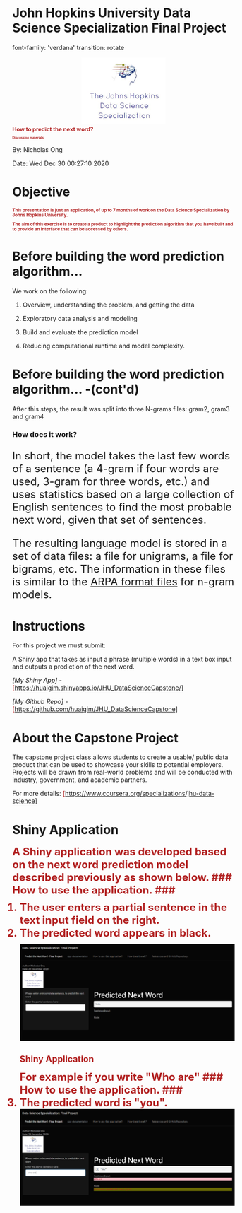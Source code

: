 <style>

/* slide titles */
.section .reveal .state-background {
background: white;
}
.section .reveal p {
font-family: Verdana, Arial, Helvetica, sans-serif;
color: black;
text-align:right; width:100%;
line-height: 0.1em;
#margin-top: 70px;
}
.section .reveal h1, .section .reveal h2, .section {
font-family: Verdana, Arial, Helvetica, sans-serif;
color: firebrick ;
margin-top: 0px;
}
.reveal pre code {
	font-family: Verdana, Arial, Helvetica, sans-serif;
  background-color: black;
  color: green;
  font-size: 40px;
  #position: fixed; top: 90%;
  #text-align:center; width:100%;
  }
.reveal h3 { 
  font-size: 65px;
  color: firebrick  ;
}

/* heading for slides with two hashes ## */
.reveal .slides section .slideContent h2 {
   font-size: 37px;
   font-weight: bold;
   color: green;
}

/* ordered and unordered list styles */
.reveal ul, 
.reveal ol {
    font-size: 37px;
    color: black;
    list-style-type: square;
  
  .reveal h1, .reveal h2, .reveal h3 {
  word-wrap: normal;
  -moz-hyphens: none;
  }

</style>
John Hopkins University Data Science Specialization Final Project
========================================================
font-family: 'verdana'
transition: rotate
<center>
<img src="JohnsHopkins.jpg" height="150px" style="background-color:transparent; border:0px; box-shadow:none;"></img>
</center>

<span style="color:firebrick; font-weight:bold; font-size:0.9em"> 
How to predict the next word?    
</span>

<span style="color:firebrick; font-weight:bold; font-size:0.5em"> 

Discussion materials

</span>

By: Nicholas Ong 

Date: Wed Dec 30 00:27:10 2020




Objective
========================================================



<span style="color:firebrick; font-weight:bold; font-size:0.7em">

This presentation is just an application, of up to 7 months of work on the Data Science Specialization by Johns Hopkins University. 

The aim of this exercise is to create a product to highlight the prediction algorithm that you have built and to provide an interface that can be accessed by others. 

</span>

Before building the word prediction algorithm...
========================================================
We work on the following:

1. Overview, understanding the problem, and getting the data

2. Exploratory data analysis and modeling

3. Build and evaluate the prediction model

4. Reducing computational runtime and model complexity.


Before building the word prediction algorithm... -(cont'd)
========================================================
After this steps, the result was split into three N-grams files: gram2, gram3
and  gram4 
### How does it work?
<font size="5">
  
<p>In short, the model takes the last few words of a sentence (a 4-gram if four words are used, 3-gram for three words, etc.) and uses statistics based on a large collection of English sentences to find the most probable next word, given that set of sentences.</p> 

<p>
The resulting language model is stored in a set of data files: a file for unigrams, a file for bigrams, etc. The information in these files is similar to the <a href="http://www.speech.sri.com/projects/srilm/manpages/ngram-format.5.html">ARPA format files</a> for n-gram models.
</p>
</font>
  


Instructions
========================================================

For this project we must submit: 


A Shiny app that takes as input a phrase (multiple words) in a text box input and outputs a prediction of the next word.

*[My Shiny App]* -  
<span style="color:firebrick">
[https://huaigim.shinyapps.io/JHU_DataScienceCapstone/]
 </span>

*[My Github Repo]* - 
<span style="color:firebrick">
[https://github.com/huaigim/JHU_DataScienceCapstone] 
 </span>




About the Capstone Project
========================================================

The capstone project class allows students to create a usable/ public data product that can be used to showcase your skills to potential employers. Projects will be drawn from real-world problems and will be conducted with industry, government, and academic partners.

For more details: 
<span style="color:firebrick">
[https://www.coursera.org/specializations/jhu-data-science]
 </span>


Shiny Application
========================================================

<span style="color:firebrick; font-weight:bold;font-size:0.7em">
<font size="5">
A Shiny application was developed based on the next word prediction model described previously as shown below. 
###  How to use the application. ###

<ol>
<li> The user enters a partial sentence in the <strong>text input field</strong> on the right.</li>
<li> The <strong>predicted word</strong> appears in black. </li>
</font>
</span>

<img src="app.png"></img>


Shiny Application
========================================================

<span style="color:firebrick; font-weight:bold;font-size:0.7em">
<font size="5">
For example if you write "Who are"
<font size="5">
###  How to use the application. ###


<li> The <strong>predicted word</strong> is "you". </li>
</font>
</span><img src="app2.png"></img>
